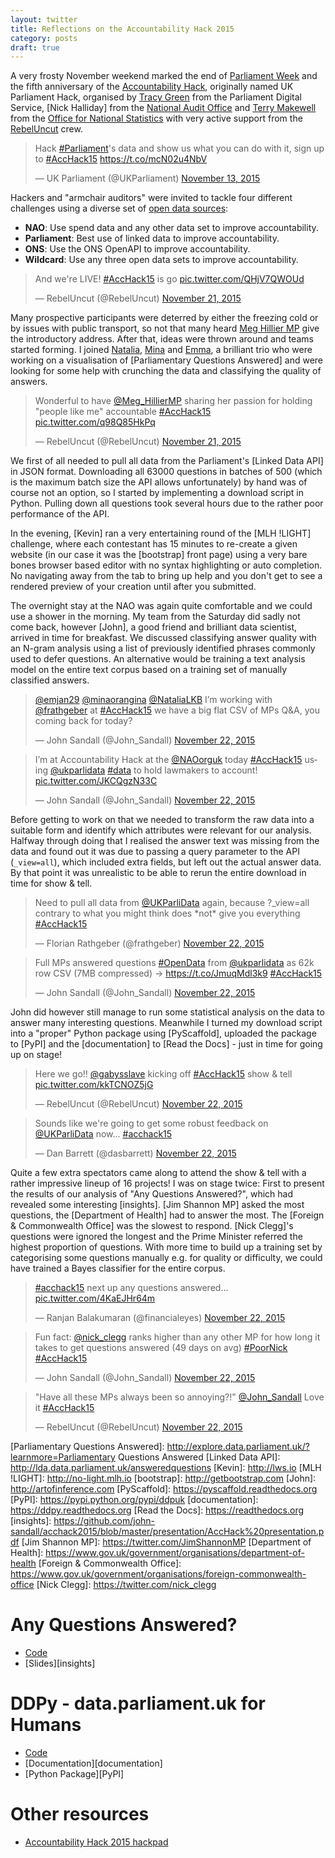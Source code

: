 ```yaml
---
layout: twitter
title: Reflections on the Accountability Hack 2015
category: posts
draft: true
---
```


A very frosty November weekend marked the end of [Parliament Week] and the
fifth anniversary of the [Accountability Hack], originally named UK Parliament
Hack, organised by [Tracy Green] from the Parliament Digital Service, [Nick
Halliday] from the [National Audit Office] and [Terry Makewell] from the
[Office for National Statistics] with very active support from the
[RebelUncut] crew.

<blockquote class="twitter-tweet" data-cards="hidden" lang="en"><p lang="en" dir="ltr">Hack <a href="https://twitter.com/hashtag/Parliament?src=hash">#Parliament</a>&#39;s data and show us what you can do with it, sign up to <a href="https://twitter.com/hashtag/AccHack15?src=hash">#AccHack15</a> <a href="https://t.co/mcN02u4NbV">https://t.co/mcN02u4NbV</a></p>&mdash; UK Parliament (@UKParliament) <a href="https://twitter.com/UKParliament/status/665273451368873984">November 13, 2015</a></blockquote>

Hackers and "armchair auditors" were invited to tackle four different
challenges using a diverse set of [open data sources]:

* **NAO**: Use spend data and any other data set to improve accountability. 
* **Parliament**: Best use of linked data to improve accountability. 
* **ONS**: Use the ONS OpenAPI to improve accountability.
* **Wildcard**: Use any three open data sets to improve accountability.

<blockquote class="twitter-tweet" lang="en"><p lang="en" dir="ltr">And we&#39;re LIVE! <a href="https://twitter.com/hashtag/AccHack15?src=hash">#AccHack15</a> is go <a href="https://t.co/QHjV7QWOUd">pic.twitter.com/QHjV7QWOUd</a></p>&mdash; RebelUncut (@RebelUncut) <a href="https://twitter.com/RebelUncut/status/667991291893010432">November 21, 2015</a></blockquote>

Many prospective participants were deterred by either the freezing cold or by
issues with public transport, so not that many heard [Meg Hillier MP] give the
introductory address. After that, ideas were thrown around and teams started
forming. I joined [Natalia], [Mina] and [Emma], a brilliant trio who were
working on a visualisation of [Parliamentary Questions Answered] and were
looking for some help with crunching the data and classifying the quality of
answers.

<blockquote class="twitter-tweet" lang="en"><p lang="en" dir="ltr">Wonderful to have <a href="https://twitter.com/Meg_HillierMP">@Meg_HillierMP</a> sharing her passion for holding &quot;people like me&quot; accountable <a href="https://twitter.com/hashtag/AccHack15?src=hash">#AccHack15</a> <a href="https://t.co/q98Q85HkPq">pic.twitter.com/q98Q85HkPq</a></p>&mdash; RebelUncut (@RebelUncut) <a href="https://twitter.com/RebelUncut/status/668010032991223808">November 21, 2015</a></blockquote>

We first of all needed to pull all data from the Parliament's [Linked Data
API] in JSON format. Downloading all 63000 questions in batches of 500 (which
is the maximum batch size the API allows unfortunately) by hand was of course
not an option, so I started by implementing a download script in Python.
Pulling down all questions took several hours due to the rather poor
performance of the API.

In the evening, [Kevin] ran a very entertaining round of the [MLH !LIGHT]
challenge, where each contestant has 15 minutes to re-create a given website
(in our case it was the [bootstrap] front page) using a very bare bones
browser based editor with no syntax highlighting or auto completion. No
navigating away from the tab to bring up help and you don't get to see a
rendered preview of your creation until after you submitted.

The overnight stay at the NAO was again quite comfortable and we could use a
shower in the morning. My team from the Saturday did sadly not come back,
however [John], a good friend and brilliant data scientist, arrived in time
for breakfast. We discussed classifying answer quality with an N-gram analysis
using a list of previously identified phrases commonly used to defer
questions. An alternative would be training a text analysis model on the
entire text corpus based on a training set of manually classified answers.

<blockquote class="twitter-tweet" lang="en"><p lang="en" dir="ltr"><a href="https://twitter.com/emjan29">@emjan29</a> <a href="https://twitter.com/minaorangina">@minaorangina</a> <a href="https://twitter.com/NataliaLKB">@NataliaLKB</a> I’m working with <a href="https://twitter.com/frathgeber">@frathgeber</a> at <a href="https://twitter.com/hashtag/AccHack15?src=hash">#AccHack15</a> we have a big flat CSV of MPs Q&amp;A, you coming back for today?</p>&mdash; John Sandall (@John_Sandall) <a href="https://twitter.com/John_Sandall/status/668401018288349184">November 22, 2015</a></blockquote>

<blockquote class="twitter-tweet" lang="en"><p lang="en" dir="ltr">I’m at Accountability Hack at the <a href="https://twitter.com/NAOorguk">@NAOorguk</a> today <a href="https://twitter.com/hashtag/AccHack15?src=hash">#AccHack15</a> using <a href="https://twitter.com/UKParliData">@ukparlidata</a> <a href="https://twitter.com/hashtag/data?src=hash">#data</a> to hold lawmakers to account! <a href="https://t.co/JKCQgzN33C">pic.twitter.com/JKCQgzN33C</a></p>&mdash; John Sandall (@John_Sandall) <a href="https://twitter.com/John_Sandall/status/668403230745980928">November 22, 2015</a></blockquote>

Before getting to work on that we needed to transform the raw data into a
suitable form and identify which attributes were relevant for our analysis.
Halfway through doing that I realised the answer text was missing from the
data and found out it was due to passing a query parameter to the API
(`_view=all`), which included extra fields, but left out the actual answer
data. By that point it was unrealistic to be able to rerun the entire download
in time for show & tell.

<blockquote class="twitter-tweet" lang="en"><p lang="en" dir="ltr">Need to pull all data from <a href="https://twitter.com/UKParliData">@UKParliData</a> again, because ?_view=all contrary to what you might think does *not* give you everything <a href="https://twitter.com/hashtag/AccHack15?src=hash">#AccHack15</a></p>&mdash; Florian Rathgeber (@frathgeber) <a href="https://twitter.com/frathgeber/status/668432437370880000">November 22, 2015</a></blockquote>

<blockquote class="twitter-tweet" lang="en"><p lang="en" dir="ltr">Full MPs answered questions <a href="https://twitter.com/hashtag/OpenData?src=hash">#OpenData</a> from <a href="https://twitter.com/UKParliData">@ukparlidata</a> as 62k row CSV (7MB compressed) -&gt; <a href="https://t.co/JmuqMdl3k9">https://t.co/JmuqMdl3k9</a> <a href="https://twitter.com/hashtag/AccHack15?src=hash">#AccHack15</a></p>&mdash; John Sandall (@John_Sandall) <a href="https://twitter.com/John_Sandall/status/668408168356139009">November 22, 2015</a></blockquote>

John did however still manage to run some statistical analysis on the data to
answer many interesting questions. Meanwhile I turned my download script into
a "proper" Python package using [PyScaffold], uploaded the package to [PyPI]
and the [documentation] to [Read the Docs] - just in time for going up on
stage!

<blockquote class="twitter-tweet" lang="en"><p lang="en" dir="ltr">Here we go!! <a href="https://twitter.com/gabysslave">@gabysslave</a> kicking off <a href="https://twitter.com/hashtag/AccHack15?src=hash">#AccHack15</a> show &amp; tell <a href="https://t.co/kkTCNOZ5jG">pic.twitter.com/kkTCNOZ5jG</a></p>&mdash; RebelUncut (@RebelUncut) <a href="https://twitter.com/RebelUncut/status/668447489339564033">November 22, 2015</a></blockquote>

<blockquote class="twitter-tweet" lang="en"><p lang="en" dir="ltr">Sounds like we&#39;re going to get some robust feedback on <a href="https://twitter.com/UKParliData">@UKParliData</a> now... <a href="https://twitter.com/hashtag/acchack15?src=hash">#acchack15</a></p>&mdash; Dan Barrett (@dasbarrett) <a href="https://twitter.com/dasbarrett/status/668459325011177472">November 22, 2015</a></blockquote>

Quite a few extra spectators came along to attend the show & tell with a
rather impressive lineup of 16 projects! I was on stage twice: First to
present the results of our analysis of "Any Questions Answered?", which had
revealed some interesting [insights]. [Jim Shannon MP] asked the most questions,
the [Department of Health] had to answer the most. The [Foreign & Commonwealth
Office] was the slowest to respond. [Nick Clegg]'s questions were ignored the
longest and the Prime Minister referred the highest proportion of questions.
With more time to build up a training set by categorising some questions
manually e.g. for quality or difficulty, we could have trained a Bayes
classifier for the entire corpus.

<blockquote class="twitter-tweet" lang="en"><p lang="en" dir="ltr"><a href="https://twitter.com/hashtag/acchack15?src=hash">#acchack15</a> next up any questions answered... <a href="https://t.co/4KaEJHr64m">pic.twitter.com/4KaEJHr64m</a></p>&mdash; Ranjan Balakumaran (@financialeyes) <a href="https://twitter.com/financialeyes/status/668459577038520320">November 22, 2015</a></blockquote>

<blockquote class="twitter-tweet" lang="en"><p lang="en" dir="ltr">Fun fact: <a href="https://twitter.com/nick_clegg">@nick_clegg</a> ranks higher than any other MP for how long it takes to get questions answered (49 days on avg) <a href="https://twitter.com/hashtag/PoorNick?src=hash">#PoorNick</a> <a href="https://twitter.com/hashtag/AccHack15?src=hash">#AccHack15</a></p>&mdash; John Sandall (@John_Sandall) <a href="https://twitter.com/John_Sandall/status/668428101609775104">November 22, 2015</a></blockquote>

<blockquote class="twitter-tweet" lang="en"><p lang="en" dir="ltr">&quot;Have all these MPs always been so annoying?!&quot; <a href="https://twitter.com/John_Sandall">@John_Sandall</a> Love it <a href="https://twitter.com/hashtag/AccHack15?src=hash">#AccHack15</a></p>&mdash; RebelUncut (@RebelUncut) <a href="https://twitter.com/RebelUncut/status/668459719363833856">November 22, 2015</a></blockquote>

[Parliament Week]: https://parliamentweek.org
[Accountability Hack]: http://accountabilityhack.org
[Tracy Green]: https://twitter.com/greentrac
[National Audit Office]: http://nao.org.uk
[Terry Makewell]: https://twitter.com/TerryMakewell
[Office for National Statistics]: http://ons.gov.uk
[RebelUncut]: http://rebeluncut.co.uk
[open data sources]: http://accountabilityhack.org/#data
[Meg Hillier MP]: https://twitter.com/Meg_HillierMP
[Natalia]: https://twitter.com/NataliaLKB
[Mina]: https://twitter.com/minaorangina
[Emma]: https://twitter.com/emjan29
[Parliamentary Questions Answered]: http://explore.data.parliament.uk/?learnmore=Parliamentary Questions Answered
[Linked Data API]: http://lda.data.parliament.uk/answeredquestions
[Kevin]: http://lws.io
[MLH !LIGHT]: http://no-light.mlh.io
[bootstrap]: http://getbootstrap.com
[John]: http://artofinference.com
[PyScaffold]: https://pyscaffold.readthedocs.org
[PyPI]: https://pypi.python.org/pypi/ddpuk
[documentation]: https://ddpy.readthedocs.org
[Read the Docs]: https://readthedocs.org
[insights]: https://github.com/john-sandall/acchack2015/blob/master/presentation/AccHack%20presentation.pdf
[Jim Shannon MP]: https://twitter.com/JimShannonMP
[Department of Health]: https://www.gov.uk/government/organisations/department-of-health
[Foreign & Commonwealth Office]: https://www.gov.uk/government/organisations/foreign-commonwealth-office
[Nick Clegg]: https://twitter.com/nick_clegg

# Any Questions Answered?

* [Code](https://github.com/john-sandall/acchack2015)
* [Slides][insights]

# DDPy - data.parliament.uk for Humans

* [Code](https://github.com/kynan/DDPy)
* [Documentation][documentation]
* [Python Package][PyPI]

# Other resources

* [Accountability Hack 2015 hackpad](http://bit.ly/AccHackpad15)

